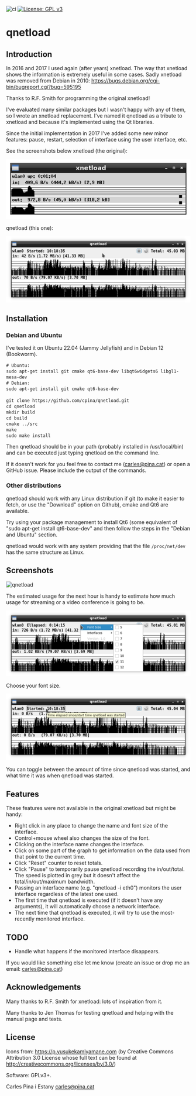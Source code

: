 ![ci](https://github.com/cpina/qnetload/workflows/ci/badge.svg)
[![License: GPL v3](https://img.shields.io/badge/License-GPLv3-blue.svg)](https://www.gnu.org/licenses/gpl-3.0)

# qnetload
## Introduction
In 2016 and 2017 I used again (after years) xnetload. The way that xnetload shows the information is extremely useful in some cases. Sadly xnetload was removed from Debian in 2010:
https://bugs.debian.org/cgi-bin/bugreport.cgi?bug=595195

Thanks to R.F. Smith for programming the original xnetload!

I've evaluated many similar packages but I wasn't happy with any of them, so I wrote an xnetload replacement. I've named it qnetload as a tribute to xnetload and because it's implemented using the Qt libraries.

Since the initial implementation in 2017 I've added some new minor features: pause, restart, selection of interface using the user interface, etc.

See the screenshots below
xnetload (the original):

![xnetload](docs/images/xnetload.png)

qnetload (this one):

![qnetload](docs/images/qnetload.png)

## Installation
### Debian and Ubuntu
I've tested it on Ubuntu 22.04 (Jammy Jellyfish) and in Debian 12 (Bookworm).

```
# Ubuntu:
sudo apt-get install git cmake qt6-base-dev libqt6widgets6 libgl1-mesa-dev
# Debian:
sudo apt-get install git cmake qt6-base-dev

git clone https://github.com/cpina/qnetload.git
cd qnetload
mkdir build
cd build
cmake ../src
make
sudo make install
```

Then qnetload should be in your path (probably installed in /usr/local/bin) and can be executed just typing qnetload on the command line.

If it doesn't work for you feel free to contact me (carles@pina.cat) or open a GitHub issue. Please include the output of the commands.

### Other distributions
qnetload should work with any Linux distribution if git (to make it easier to fetch, or use the "Download" option on Github), cmake and Qt6 are available.

Try using your package management to install Qt6 (some equivalent of "sudo apt-get install qt6-base-dev" and then follow the steps in the "Debian and Ubuntu" section.

qnetload would work with any system providing that the file `/proc/net/dev` has the same structure as Linux.

## Screenshots
![qnetload](docs/images/qnetload-speed-tooltip.png)

The estimated usage for the next hour is handy to estimate how much usage for streaming or a video conference is going to be.

![qnetload](docs/images/qnetload-font-sizes.png)

Choose your font size.

![qnetload](docs/images/qnetload-started.png)

You can toggle between the amount of time since qnetload was started, and what time it was when qnetload was started.

## Features
These features were not available in the original xnetload but might be handy:

* Right click in any place to change the name and font size of the interface.
* Control+mouse wheel also changes the size of the font.
* Clicking on the interface name changes the interface.
* Click on some part of the graph to get information on the data used from that point to the current time.
* Click "Reset" counter to reset totals.
* Click "Pause" to temporarily pause qnetload recording the in/out/total. The speed is plotted in grey but it doesn't affect the total/in/out/maximum bandwidth.
* Passing an interface name (e.g. "qnetload -i eth0") monitors the user interface regardless of the latest one used.
* The first time that qnetload is executed (if it doesn't have any arguments), it will automatically choose a network interface.
* The next time that qnetload is executed, it will try to use the most-recently monitored interface.

## TODO

* Handle what happens if the monitored interface disappears.

If you would like something else let me know (create an issue or drop me an email: carles@pina.cat)

## Acknowledgements
Many thanks to R.F. Smith for xnetload: lots of inspiration from it.

Many thanks to Jen Thomas for testing qnetload and helping with the manual page and texts.

## License
Icons from: https://p.yusukekamiyamane.com (by Creative Commons Attribution 3.0 License whose full text can be found at http://creativecommons.org/licenses/by/3.0/)

Software: GPLv3+.

Carles Pina i Estany <carles@pina.cat>
